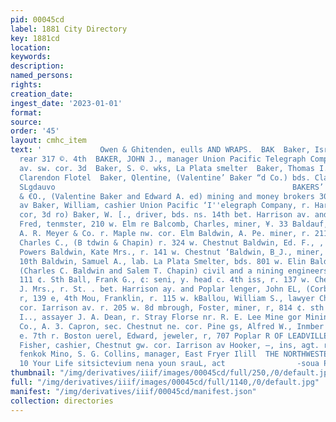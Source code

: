 ```yaml
---
pid: 00045cd
label: 1881 City Directory
key: 1881cd
location: 
keywords: 
description: 
named_persons: 
rights: 
creation_date: 
ingest_date: '2023-01-01'
format: 
source: 
order: '45'
layout: cmhc_item
text: '             Owen & Ghitenden, eulls AND WRAPS.  BAK  Baker, Israel V., miner,
  rear 317 ©. 4th  BAKER, JOHN J., manager Union Pacific Telegraph Company, Harrison
  av. sw. cor. 3d  Baker, S. ©. wks, La Plata smelter  Baker, Thomas I., store ekecper,
  Clarendon Flotel  Baker, Qlentine, (Valentine’ Baker “d Co.) bds. Clarendon     NY
  SLgdauvo                                                     BAKERS’ ‘VALENTINE
  & €O., (Valentine Baker and Edward A. ed) mining and money brokers 307 Harrison
  av Baker, William, cashier Union Pacific ‘I''elegraph Company, r. Harrison ay. sw.
  cor, 3d ro) Baker, W. [., driver, bds. ns. 14th bet. Harrison av. and Poplar = Balcom,
  Fred, tenmster, 210 w. Elm re Balcomb, Charles, miner, ¥. 33 Baldauf, "Frank, lab.
  A. R. Meyer & Co. r. Maple nw. cor. Elm Baldwin, A. Pe. miner, r. 211 w. 3d Baldwin,
  Charles C., (B tdwin & Chapin) r. 324 w. Chestnut Baldwin, Ed. F., , barkpr Jobn
  Powers Baldwin, Kate Mrs., r. 141 w. Chestnut ‘Baldwin, B_J., miner, bds, 521 e.
  10th Baldwin, Samuel A., lab. La Plata Smelter, bds. 801 w. Elin Baldwin & Chapin,
  (Charles C. Baldwin and Salem T. Chapin) civil and a nining engineers and assnyers
  111 ¢. Sth Ball, Frank G., ¢: seni, y. head c. 4th iss, r. 137 w. Chestnut , M.
  J. Mrs., r. St. . bet. Harrison ay. and Poplar lenger, John EL, (Corbett & Ballenger)
  r, 139 e, 4th Mou, Franklin, r. 115 w. kBallou, William S., lawyer Chestnut ew.
  cor. Iarrison av. r. 205 w. 8d mbrough, Foster, miner, r, 814 ¢. sth ie, Clarence
  I.., assayer J. A. Dean, r. Stray Florse nr. R. E. Lee Mine gor Mining and Milling
  Co., A. 3. Capron, sec. Chestnut ne. cor. Pine gs, Alfred W., Inmber dealer 223
  e. 7th r. Boston uerel, Edward, jeweler, r, 707 Poplar R OF LEADVILLE, George R.
  Fisher, cashier, Chestnut gw. cor. Iarrison av Hooker, —, ins, agt. r. 123 ¢. 4th
  fenkok Mino, S. G. Collins, manager, East Fryer Ilill  THE NORTHWESTERN MUTUAL.
  10 Your Life sitsictevium nena youn srauL, act                -soua PER on ay SHLOTO    '
thumbnail: "/img/derivatives/iiif/images/00045cd/full/250,/0/default.jpg"
full: "/img/derivatives/iiif/images/00045cd/full/1140,/0/default.jpg"
manifest: "/img/derivatives/iiif/00045cd/manifest.json"
collection: directories
---
```

